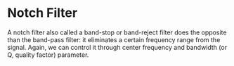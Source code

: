 # Notch Filter

A notch filter also called a band-stop or band-reject filter does the opposite than the band-pass filter: it eliminates a certain frequency range from the signal. Again, we can control it through center frequency and bandwidth (or Q, quality factor) parameter.